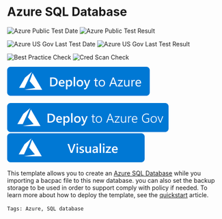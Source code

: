 # Azure SQL Database

![Azure Public Test Date](https://azurequickstartsservice.blob.core.windows.net/badges/101-sql-database-import/PublicLastTestDate.svg)
![Azure Public Test Result](https://azurequickstartsservice.blob.core.windows.net/badges/101-sql-database-import/PublicDeployment.svg)

![Azure US Gov Last Test Date](https://azurequickstartsservice.blob.core.windows.net/badges/101-sql-database-import/FairfaxLastTestDate.svg)
![Azure US Gov Last Test Result](https://azurequickstartsservice.blob.core.windows.net/badges/101-sql-database-import/FairfaxDeployment.svg)

![Best Practice Check](https://azurequickstartsservice.blob.core.windows.net/badges/101-sql-database-import/BestPracticeResult.svg)
![Cred Scan Check](https://azurequickstartsservice.blob.core.windows.net/badges/101-sql-database-import/CredScanResult.svg)

[![Deploy To Azure](https://raw.githubusercontent.com/Azure/azure-quickstart-templates/master/1-CONTRIBUTION-GUIDE/images/deploytoazure.svg?sanitize=true)](https://portal.azure.com/#create/Microsoft.Template/uri/https%3A%2F%2Fraw.githubusercontent.com%2FAzure%2Fazure-quickstart-templates%2Fmaster%2F101-sql-database-import%2Fazuredeploy.json)


[![Deploy To Azure US Gov](https://raw.githubusercontent.com/Azure/azure-quickstart-templates/master/1-CONTRIBUTION-GUIDE/images/deploytoazuregov.svg?sanitize=true)](https://portal.azure.us/#create/Microsoft.Template/uri/https%3A%2F%2Fraw.githubusercontent.com%2FAzure%2Fazure-quickstart-templates%2Fmaster%2F101-sql-database-import%2Fazuredeploy.json)
[![Visualize](https://raw.githubusercontent.com/Azure/azure-quickstart-templates/master/1-CONTRIBUTION-GUIDE/images/visualizebutton.svg?sanitize=true)](http://armviz.io/#/?load=https%3A%2F%2Fraw.githubusercontent.com%2FAzure%2Fazure-quickstart-templates%2Fmaster%2F101-sql-database-import%2Fazuredeploy.json)

This template allows you to create an [Azure SQL Database](https://docs.microsoft.com/azure/azure-sql/database/sql-database-paas-overview) while you importing a bacpac file to this new database. you can also set the backup storage to be used in order to support comply with policy if needed. To learn more about how to deploy the template, see the [quickstart](https://docs.microsoft.com/azure/azure-sql/database/single-database-create-arm-template-quickstart) article.

`Tags: Azure, SQL database`
